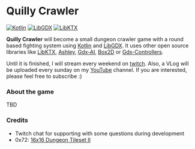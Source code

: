 # Quilly Crawler

[![Kotlin](https://img.shields.io/badge/kotlin-1.4.30-red.svg)](http://kotlinlang.org/)
[![LibGDX](https://img.shields.io/badge/libgdx-1.9.14-green.svg)](https://libgdx.badlogicgames.com/)
[![LibKTX](https://img.shields.io/badge/libktx-1.9.14--SNAPSHOT-blue.svg)](https://libktx.github.io/)

**Quilly Crawler** will become a small dungeon crawler game with a round based fighting system
using [Kotlin](https://kotlinlang.org/) and [LibGDX](https://github.com/libgdx/libgdx).
It uses other open source libraries like [LibKTX](https://github.com/libktx/ktx), 
[Ashley](https://github.com/libgdx/ashley), [Gdx-AI](https://github.com/libgdx/gdx-ai), 
[Box2D](https://box2d.org/) or [Gdx-Controllers](https://github.com/libgdx/gdx-controllers).

Until it is finished, I will stream every weekend on [twitch](https://www.twitch.tv/quillraven).
Also, a VLog will be uploaded every sunday on my [YouTube](https://www.youtube.com/Quillraven) channel.
If you are interested, please feel free to subscribe :)

### About the game

TBD

### Credits
- Twitch chat for supporting with some questions during development
- 0x72: [16x16 Dungeon Tileset II](https://0x72.itch.io/dungeontileset-ii)

